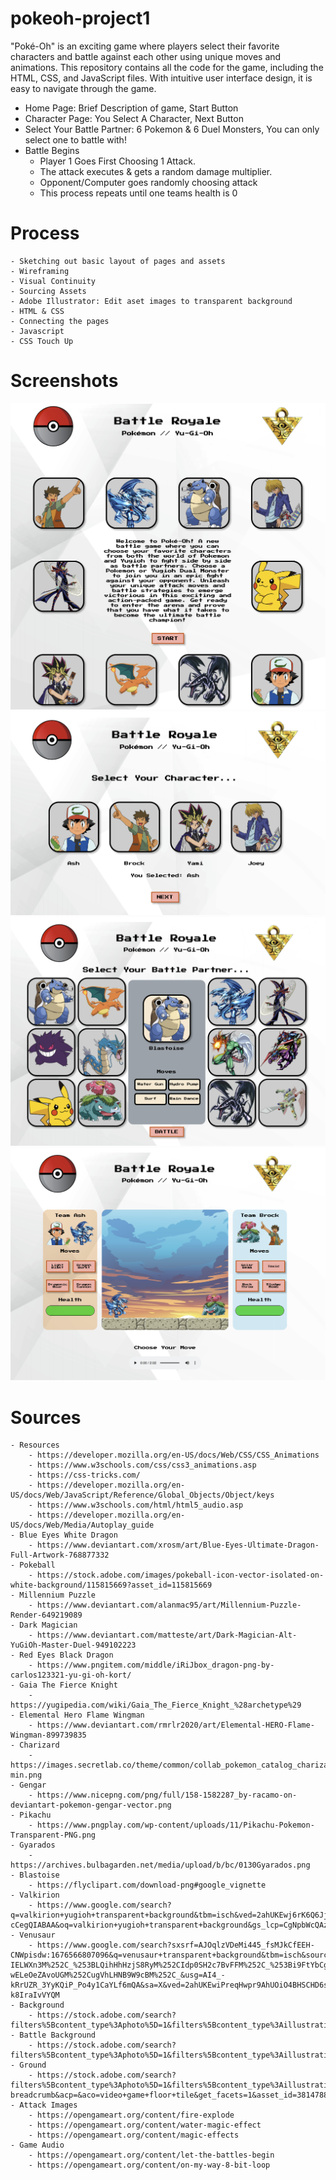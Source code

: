 # pokeoh-project1
"Poké-Oh" is an exciting game where players select their favorite characters and battle against each other using unique moves and animations. This repository contains all the code for the game, including the HTML, CSS, and JavaScript files. With intuitive user interface design, it is easy to navigate through the game. 

- Home Page:
Brief Description of game,
Start Button
- Character Page:
You Select A Character,
Next Button
- Select Your Battle Partner: 6 Pokemon & 6 Duel Monsters, You can only select one to battle with!
- Battle Begins 
    - Player 1 Goes First Choosing 1 Attack.
    - The attack executes & gets a random damage multiplier.
    - Opponent/Computer goes randomly choosing attack
    - This process repeats until one teams health is 0

# Process
    - Sketching out basic layout of pages and assets
    - Wireframing
    - Visual Continuity
    - Sourcing Assets
    - Adobe Illustrator: Edit aset images to transparent background
    - HTML & CSS
    - Connecting the pages
    - Javascript
    - CSS Touch Up

# Screenshots
![Screenshot](./assets/screenshot1.png)
![Screenshot](./assets/screenshot2.png)
![Screenshot](./assets/screenshot3.png)
![Screenshot](./assets/screenshot4.png)

# Sources
    - Resources
        - https://developer.mozilla.org/en-US/docs/Web/CSS/CSS_Animations
        - https://www.w3schools.com/css/css3_animations.asp
        - https://css-tricks.com/
        - https://developer.mozilla.org/en-US/docs/Web/JavaScript/Reference/Global_Objects/Object/keys
        - https://www.w3schools.com/html/html5_audio.asp
        - https://developer.mozilla.org/en-US/docs/Web/Media/Autoplay_guide
    - Blue Eyes White Dragon
        - https://www.deviantart.com/xrosm/art/Blue-Eyes-Ultimate-Dragon-Full-Artwork-768877332
    - Pokeball    
        - https://stock.adobe.com/images/pokeball-icon-vector-isolated-on-white-background/115815669?asset_id=115815669
    - Millennium Puzzle
        - https://www.deviantart.com/alanmac95/art/Millennium-Puzzle-Render-649219089
    - Dark Magician
        - https://www.deviantart.com/matteste/art/Dark-Magician-Alt-YuGiOh-Master-Duel-949102223
    - Red Eyes Black Dragon
        - https://www.pngitem.com/middle/iRiJbox_dragon-png-by-carlos123321-yu-gi-oh-kort/
    - Gaia The Fierce Knight
        - https://yugipedia.com/wiki/Gaia_The_Fierce_Knight_%28archetype%29 
    - Elemental Hero Flame Wingman
        - https://www.deviantart.com/rmrlr2020/art/Elemental-HERO-Flame-Wingman-899739835 
    - Charizard
        - https://images.secretlab.co/theme/common/collab_pokemon_catalog_charizard-min.png
    - Gengar
        - https://www.nicepng.com/png/full/158-1582287_by-racamo-on-deviantart-pokemon-gengar-vector.png
    - Pikachu
        - https://www.pngplay.com/wp-content/uploads/11/Pikachu-Pokemon-Transparent-PNG.png
    - Gyarados
        - https://archives.bulbagarden.net/media/upload/b/bc/0130Gyarados.png
    - Blastoise   
        - https://flyclipart.com/download-png#google_vignette
    - Valkirion
        - https://www.google.com/search?q=valkirion+yugioh+transparent+background&tbm=isch&ved=2ahUKEwj6rK6Q6Jj9AhUiOUQIHVawAKYQ2-cCegQIABAA&oq=valkirion+yugioh+transparent+background&gs_lcp=CgNpbWcQAzoECCMQJ1DzCljhFWCRVWgAcAB4AIABRYgBzgSSAQIxMJgBAKABAaoBC2d3cy13aXotaW1nwAEB&sclient=img&ei=knztY_qbA6LykPIP1uCCsAo&bih=1202&biw=1313#imgrc=am6OdVXyRAr04M
    - Venusaur
        - https://www.google.com/search?sxsrf=AJOqlzVDeMi445_fsMJkCfEEH-CNWpisdw:1676566807096&q=venusaur+transparent+background&tbm=isch&source=univ&fir=0sjj3nSQGjxeuM%252C4ATJu-IELWXn3M%252C_%253BLQihHhHzjS8RyM%252CIdp0SH2c7BvFFM%252C_%253Bi9FtYbCgDP9b7M%252CCPVdFNaDqJYq9M%252C_%253BltlDy7WKZXME6M%252CR8MNufet0iBu9M%252C_%253B7JkjyMrkzY_JOM%252CXhf05l07mY1vRM%252C_%253Bo4b3yd8H4c1rhM%252C060YX7156s6dRM%252C_%253B-wELeOeZAvoUGM%252CugVhLHNB9W9cBM%252C_&usg=AI4_-kRrUZR_3YyKQiP_Po4y1CaYLf6mQA&sa=X&ved=2ahUKEwiPreqHwpr9AhUOiO4BHSCHD6sQ7Al6BAgFEE4&biw=1570&bih=1202&dpr=1#imgrc=VZ-k8IraIvVYQM
    - Background
        - https://stock.adobe.com/search?filters%5Bcontent_type%3Aphoto%5D=1&filters%5Bcontent_type%3Aillustration%5D=1&filters%5Bcontent_type%3Azip_vector%5D=1&filters%5Bcontent_type%3Avideo%5D=1&filters%5Bcontent_type%3Atemplate%5D=1&filters%5Bcontent_type%3A3d%5D=1&filters%5Bcontent_type%3Aimage%5D=1&filters%5Borientation%5D=horizontal&k=digital+background&order=relevance&safe_search=1&limit=100&search_page=1&search_type=usertyped&acp=&aco=digital+background&color=%23EBEBEB&get_facets=1&asset_id=338389344
    - Battle Background
        - https://stock.adobe.com/search?filters%5Bcontent_type%3Aphoto%5D=1&filters%5Bcontent_type%3Aillustration%5D=1&filters%5Bcontent_type%3Azip_vector%5D=1&filters%5Bcontent_type%3Avideo%5D=1&filters%5Bcontent_type%3Atemplate%5D=1&filters%5Bcontent_type%3A3d%5D=1&filters%5Bcontent_type%3Aimage%5D=1&filters%5Borientation%5D=horizontal&filters%5Borientation_type%5D%5Bis_horizontal%5D=true&k=anime+background&order=relevance&safe_search=1&limit=100&search_page=1&search_type=usertyped&acp=&aco=anime+background&get_facets=1&asset_id=308242904
    - Ground
        - https://stock.adobe.com/search?filters%5Bcontent_type%3Aphoto%5D=1&filters%5Bcontent_type%3Aillustration%5D=1&filters%5Bcontent_type%3Azip_vector%5D=1&filters%5Bcontent_type%3Avideo%5D=1&filters%5Bcontent_type%3Atemplate%5D=1&filters%5Bcontent_type%3A3d%5D=1&filters%5Bcontent_type%3Aimage%5D=1&filters%5Borientation%5D=horizontal&filters%5Borientation_type%5D%5Bis_horizontal%5D=true&k=video+game+floor+tile&order=relevance&safe_search=1&limit=100&search_page=1&search_type=remove-breadcrumb&acp=&aco=video+game+floor+tile&get_facets=1&asset_id=381478877
    - Attack Images
        - https://opengameart.org/content/fire-explode
        - https://opengameart.org/content/water-magic-effect
        - https://opengameart.org/content/magic-effects
    - Game Audio
        - https://opengameart.org/content/let-the-battles-begin
        - https://opengameart.org/content/on-my-way-8-bit-loop